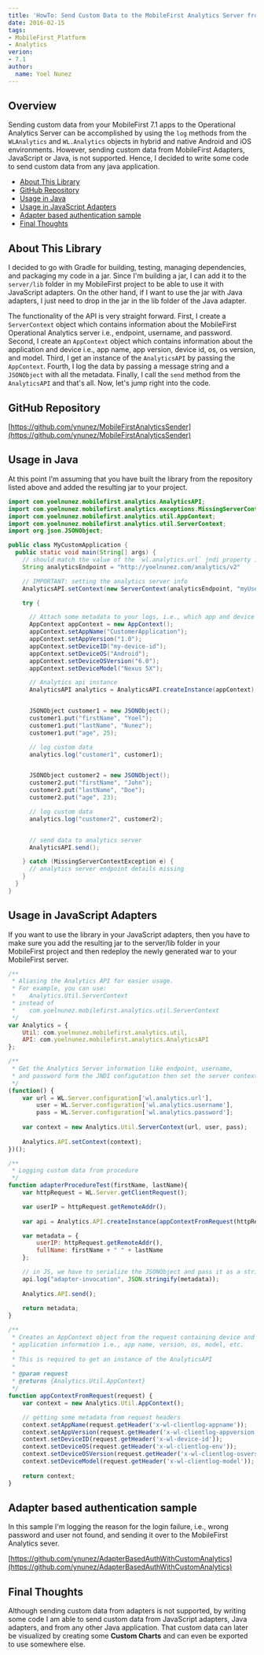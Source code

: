 ```yaml
---
title: 'HowTo: Send Custom Data to the MobileFirst Analytics Server from adapters or any java application'
date: 2016-02-15
tags:
- MobileFirst_Platform
- Analytics
verion:
- 7.1
author:
  name: Yoel Nunez
---
```

## Overview
Sending custom data from your MobileFirst 7.1 apps to the Operational Analytics Server can be accomplished by using the <code>log</code> methods from the <code>WLAnalytics</code> and <code>WL.Analytics</code> objects in hybrid and native Android and iOS environments. However, sending custom data from MobileFirst Adapters, JavaScript or Java, is not supported. Hence, I decided to write some code to send custom data from any java application.


* [About This Library](#about-this-library)
* [GitHub Repository](#github-repository)
* [Usage in Java](#usage-in-java)
* [Usage in JavaScript Adapters](#usage-in-javascript-adapters)
* [Adapter based authentication sample](#adapter-based-authentication-sample)
* [Final Thoughts](#final-thoughts)

## About This Library
I decided to go with Gradle for building, testing, managing dependencies, and packaging my code in a jar. Since I'm building a jar, I can add it to the <code>server/lib</code> folder in my MobileFirst project to be able to use it with JavaScript adapters. On the other hand, if I want to use the jar with Java adapters, I just need to drop in the jar in the lib folder of the Java adapter.

The functionality of the API is very straight forward. First, I create a <code>ServerContext</code> object which contains information about the MobileFirst Operational Analytics server i.e., endpoint, username, and password. Second, I create an <code>AppContext</code> object which contains information about the application and device i.e., app name, app version, device id, os, os version, and model. Third, I get an instance of the <code>AnalyticsAPI</code> by passing the <code>AppContext</code>. Fourth, I log the data by passing a message string and a <code>JSONObject</code> with all the metadata. Finally, I call the <code>send</code> method from the <code>AnalyticsAPI</code> and that's all. Now, let's jump right into the code.

## GitHub Repository
[https://github.com/ynunez/MobileFirstAnalyticsSender](https://github.com/ynunez/MobileFirstAnalyticsSender)

## Usage in Java
At this point I'm assuming that you have built the library from the repository listed above and added the resulting jar to your project.

```java
import com.yoelnunez.mobilefirst.analytics.AnalyticsAPI;
import com.yoelnunez.mobilefirst.analytics.exceptions.MissingServerContextException;
import com.yoelnunez.mobilefirst.analytics.util.AppContext;
import com.yoelnunez.mobilefirst.analytics.util.ServerContext;
import org.json.JSONObject;

public class MyCustomApplication {
  public static void main(String[] args) {
    // should match the value of the `wl.analytics.url` jndi property in your server.xml file
    String analyticsEndpoint = "http://yoelnunez.com/analytics/v2"

    // IMPORTANT: setting the analytics server info
    AnalyticsAPI.setContext(new ServerContext(analyticsEndpoint, "myUsername", "myPassword"));

    try {

      // Attach some metadata to your logs, i.e., which app and device
      AppContext appContext = new AppContext();
      appContext.setAppName("CustomerApplication");
      appContext.setAppVersion("1.0");
      appContext.setDeviceID("my-device-id");
      appContext.setDeviceOS("Android");
      appContext.setDeviceOSVersion("6.0");
      appContext.setDeviceModel("Nexus 5X");

      // Analytics api instance
      AnalyticsAPI analytics = AnalyticsAPI.createInstance(appContext);


      JSONObject customer1 = new JSONObject();
      customer1.put("firstName", "Yoel");
      customer1.put("lastName", "Nunez");
      customer1.put("age", 25);

      // log custom data
      analytics.log("customer1", customer1);


      JSONObject customer2 = new JSONObject();
      customer2.put("firstName", "John");
      customer2.put("lastName", "Doe");
      customer2.put("age", 23);

      // log custom data
      analytics.log("customer2", customer2);


      // send data to analytics server
      AnalyticsAPI.send();

    } catch (MissingServerContextException e) {
      // analytics server endpoint details missing
    }
  }
}
```

## Usage in JavaScript Adapters
If you want to use the library in your JavaScript adapters, then you have to make sure you add the resulting jar to the server/lib folder in your MobileFirst project and then redeploy the newly generated war to your MobileFirst server.

```javascript
/**
 * Aliasing the Analytics API for easier usage.
 * For example, you can use:
 *    Analytics.Util.ServerContext
 * instead of 
 *    com.yoelnunez.mobilefirst.analytics.util.ServerContext
 */
var Analytics = {
	Util: com.yoelnunez.mobilefirst.analytics.util,
	API: com.yoelnunez.mobilefirst.analytics.AnalyticsAPI
};

/**
 * Get the Analytics Server information like endpoint, username,
 * and password form the JNDI configutation then set the server context
 */
(function() {
	var url = WL.Server.configuration['wl.analytics.url'],
		user = WL.Server.configuration['wl.analytics.username'],
		pass = WL.Server.configuration['wl.analytics.password'];
	
	var context = new Analytics.Util.ServerContext(url, user, pass);
	
	Analytics.API.setContext(context);
})();

/**
 * Logging custom data from procedure
 */
function adapterProcedureTest(firstName, lastName){
	var httpRequest = WL.Server.getClientRequest();

	var userIP = httpRequest.getRemoteAddr();
  
	var api = Analytics.API.createInstance(appContextFromRequest(httpRequest));

	var metadata = {
		userIP: httpRequest.getRemoteAddr(),
		fullName: firstName + " " + lastName
	};

	// in JS, we have to serialize the JSONObject and pass it as a string
	api.log("adapter-invocation", JSON.stringify(metadata));
  
	Analytics.API.send();
  
	return metadata;
}

/**
 * Creates an AppContext object from the request containing device and
 * application information i.e., app name, version, os, model, etc.
 * 
 * This is required to get an instance of the AnalyticsAPI
 * 
 * @param request
 * @returns {Analytics.Util.AppContext}
 */
function appContextFromRequest(request) {
	var context = new Analytics.Util.AppContext();

	// getting some metadata from request headers
	context.setAppName(request.getHeader('x-wl-clientlog-appname'));
	context.setAppVersion(request.getHeader('x-wl-clientlog-appversion'));
	context.setDeviceID(request.getHeader('x-wl-device-id'));
	context.setDeviceOS(request.getHeader('x-wl-clientlog-env'));
	context.setDeviceOSVersion(request.getHeader('x-wl-clientlog-osversion'));
	context.setDeviceModel(request.getHeader('x-wl-clientlog-model'));
	
	return context;
}
```

## Adapter based authentication sample
In this sample I'm logging the reason for the login failure, i.e., wrong password and user not found, and sending it over to the MobileFirst Analytics sever.

[https://github.com/ynunez/AdapterBasedAuthWithCustomAnalytics](https://github.com/ynunez/AdapterBasedAuthWithCustomAnalytics)

## Final Thoughts
Although sending custom data from adapters is not supported, by writing some code I am able to send custom data from JavaScript adapters, Java adapters, and from any other Java application. That custom data can later be visualized by creating some <strong>Custom Charts</strong> and can even be exported to use somewhere else. 
